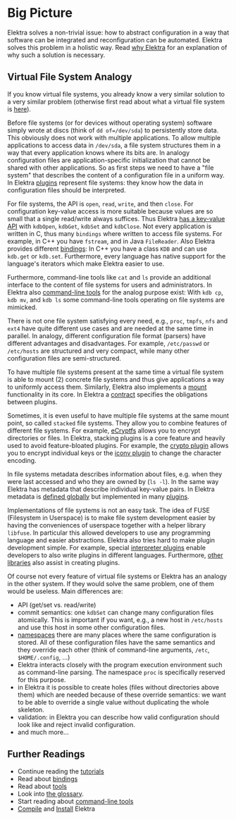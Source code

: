 # Big Picture

Elektra solves a non-trivial issue: how to abstract configuration
in a way that software can be integrated and reconfiguration can
be automated. Elektra solves this problem in a holistic way.
Read [why Elektra](WHY.md) for an explanation of why such a
solution is necessary.

## Virtual File System Analogy

If you know virtual file systems, you already know a very similar solution
to a very similar problem (otherwise first read about what a virtual
file system is [here](https://en.wikipedia.org/wiki/Virtual_file_system)).

Before file systems (or for devices without operating system) software
simply wrote at discs (think of `dd of=/dev/sda`) to persistently store
data. This obviously does not work with multiple applications. To allow
multiple applications to access data in `/dev/sda`, a file system structures
them in a way that every application knows where its bits are. In analogy
configuration files are application-specific initialization that cannot
be shared with other applications. So as first steps we need to have a
"file system" that describes the content of a configuration file in a
uniform way. In Elektra [plugins](/src/plugins/README.md) represent
file systems: they know how the data in configuration files should
be interpreted.

For file systems, the API is `open`, `read`, `write`, and then `close`.
For configuration key-value access is more suitable because values are
so small that a single read/write always suffices. Thus Elektra [has a
key-value API](https://doc.libelektra.org/api/current/html) with `kdbOpen`,
`kdbGet`, `kdbSet` and `kdbClose`. Not every application is written in C,
thus many `bindings` where written to access file systems. For example,
in C++ you have `fstream`, and in Java `FileReader`. Also Elektra provides
different [bindings](/src/bindings/README.md): In C++ you have a class
`KDB` and can use `kdb.get` or `kdb.set`. Furthermore, every language
has native support for the language's iterators which make Elektra easier
to use.

Furthermore, command-line tools like `cat` and `ls` provide an additional
interface to the content of file systems for users and administrators.
In Elektra also [command-line tools](/doc/help/kdb.md)
for the analog purpose exist: With `kdb cp`, `kdb mv`, and `kdb ls`
some command-line tools operating on file systems are mimicked.

There is not one file system satisfying every need, e.g., `proc`, `tmpfs`,
`nfs` and `ext4` have quite different use cases and are needed at the
same time in parallel. In analogy, different configuration file format
(parsers) have different advantages and disadvantages. For example,
`/etc/passwd` or `/etc/hosts` are structured and very compact, while
many other configuration files are semi-structured.

To have multiple file systems present at the same time a virtual
file system is able to mount (2) concrete file systems and thus give
applications a way to uniformly access them. Similarly, Elektra also
implements a [mount](/doc/help/elektra-mounting.md) functionality in
its core. In Elektra a [contract](/doc/CONTRACT.ini) specifies the
obligations between plugins.

Sometimes, it is even useful to have multiple file systems at
the same mount point, so called `stacked` file systems. They allow
you to combine features of different file systems. For example,
[eCryptfs](https://wiki.archlinux.org/index.php/ECryptfs) allows you
to encrypt directories or files. In Elektra, stacking plugins is a core
feature and heavily used to avoid feature-bloated plugins. For example,
the [crypto plugin](/src/plugins/crypto/README.md) allows you to encrypt
individual keys or the [iconv plugin](/src/plugins/iconv/README.md)
to change the character encoding.

In file systems metadata describes information about files, e.g.
when they were last accessed and who they are owned by (`ls -l`). In the
same way Elektra has metadata that describe individual key-value pairs.
In Elektra metadata is [defined globally](/doc/METADATA.ini) but implemented
in many [plugins](/src/plugins/README.md).

Implementations of file systems is not an easy task. The idea of
FUSE (Filesystem in Userspace) is to make file system development
easier by having the conveniences of userspace together with a
helper library `libfuse`. In particular this allowed developers to
use any programming language and easier abstractions. Elektra also
tries hard to make plugin development simple. For example, special
[interpreter plugins](/src/plugins/README.md) enable developers
to also write plugins in different languages. Furthermore,
[other libraries](/src/libs/README.md) also assist in creating plugins.

Of course not every feature of virtual file systems or Elektra has
an analogy in the other system. If they would solve the same problem,
one of them would be useless. Main differences are:

- API (get/set vs. read/write)
- commit semantics: one `kdbSet` can change many configuration files atomically.
  This is important if you want, e.g., a new host in `/etc/hosts` and use this
  host in some other configuration files.
- [namespaces](/doc/help/elektra-namespaces.md) there are many places
  where the same configuration is stored. All of these configuration
  files have the same semantics and they override each other (think of
  command-line arguments, `/etc`, `$HOME/.config`, ...)
- Elektra interacts closely with the program execution environment
  such as command-line parsing. The namespace `proc` is specifically
  reserved for this purpose.
- in Elektra it is possible to create holes (files without directories
  above them) which are needed because of these override semantics:
  we want to be able to override a single value without duplicating the
  whole skeleton.
- validation: in Elektra you can describe how valid configuration should
  look like and reject invalid configuration.
- and much more...

## Further Readings

- Continue reading the [tutorials](/doc/tutorials)
- Read about [bindings](/src/bindings/)
- Read about [tools](/src/tools/README.md)
- Look into [the glossary](/doc/help/elektra-glossary.md).
- Start reading about [command-line tools](/doc/help/kdb.md)
- [Compile](COMPILE.md) and [Install](INSTALL.md) Elektra
